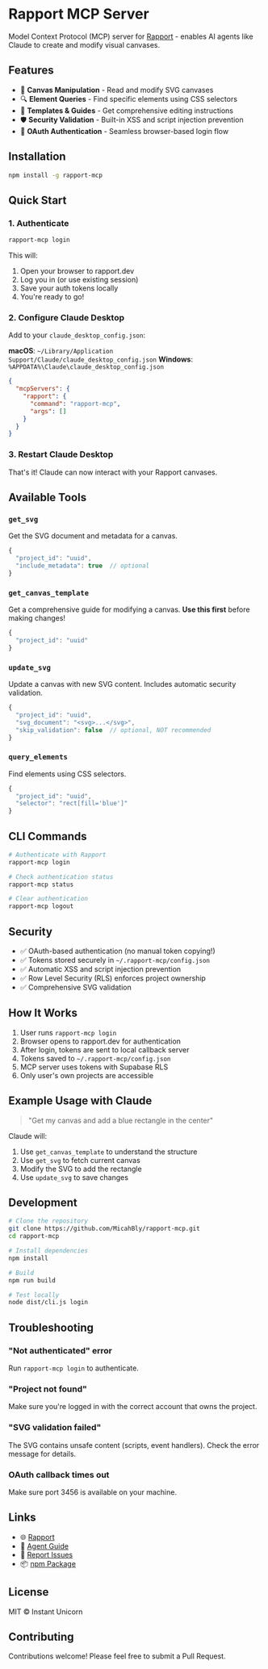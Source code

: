 # Rapport MCP Server

Model Context Protocol (MCP) server for [Rapport](https://rapport.dev) - enables AI agents like Claude to create and modify visual canvases.

## Features

- 🎨 **Canvas Manipulation** - Read and modify SVG canvases
- 🔍 **Element Queries** - Find specific elements using CSS selectors
- 📝 **Templates & Guides** - Get comprehensive editing instructions
- 🛡️ **Security Validation** - Built-in XSS and script injection prevention
- 🔐 **OAuth Authentication** - Seamless browser-based login flow

## Installation

```bash
npm install -g rapport-mcp
```

## Quick Start

### 1. Authenticate

```bash
rapport-mcp login
```

This will:
1. Open your browser to rapport.dev
2. Log you in (or use existing session)
3. Save your auth tokens locally
4. You're ready to go!

### 2. Configure Claude Desktop

Add to your `claude_desktop_config.json`:

**macOS**: `~/Library/Application Support/Claude/claude_desktop_config.json`
**Windows**: `%APPDATA%\Claude\claude_desktop_config.json`

```json
{
  "mcpServers": {
    "rapport": {
      "command": "rapport-mcp",
      "args": []
    }
  }
}
```

### 3. Restart Claude Desktop

That's it! Claude can now interact with your Rapport canvases.

## Available Tools

### `get_svg`
Get the SVG document and metadata for a canvas.

```typescript
{
  "project_id": "uuid",
  "include_metadata": true  // optional
}
```

### `get_canvas_template`
Get a comprehensive guide for modifying a canvas. **Use this first** before making changes!

```typescript
{
  "project_id": "uuid"
}
```

### `update_svg`
Update a canvas with new SVG content. Includes automatic security validation.

```typescript
{
  "project_id": "uuid",
  "svg_document": "<svg>...</svg>",
  "skip_validation": false  // optional, NOT recommended
}
```

### `query_elements`
Find elements using CSS selectors.

```typescript
{
  "project_id": "uuid",
  "selector": "rect[fill='blue']"
}
```

## CLI Commands

```bash
# Authenticate with Rapport
rapport-mcp login

# Check authentication status
rapport-mcp status

# Clear authentication
rapport-mcp logout
```

## Security

- ✅ OAuth-based authentication (no manual token copying!)
- ✅ Tokens stored securely in `~/.rapport-mcp/config.json`
- ✅ Automatic XSS and script injection prevention
- ✅ Row Level Security (RLS) enforces project ownership
- ✅ Comprehensive SVG validation

## How It Works

1. User runs `rapport-mcp login`
2. Browser opens to rapport.dev for authentication
3. After login, tokens are sent to local callback server
4. Tokens saved to `~/.rapport-mcp/config.json`
5. MCP server uses tokens with Supabase RLS
6. Only user's own projects are accessible

## Example Usage with Claude

> "Get my canvas and add a blue rectangle in the center"

Claude will:
1. Use `get_canvas_template` to understand the structure
2. Use `get_svg` to fetch current canvas
3. Modify the SVG to add the rectangle
4. Use `update_svg` to save changes

## Development

```bash
# Clone the repository
git clone https://github.com/MicahBly/rapport-mcp.git
cd rapport-mcp

# Install dependencies
npm install

# Build
npm run build

# Test locally
node dist/cli.js login
```

## Troubleshooting

### "Not authenticated" error
Run `rapport-mcp login` to authenticate.

### "Project not found"
Make sure you're logged in with the correct account that owns the project.

### "SVG validation failed"
The SVG contains unsafe content (scripts, event handlers). Check the error message for details.

### OAuth callback times out
Make sure port 3456 is available on your machine.

## Links

- 🌐 [Rapport](https://rapport.dev)
- 📖 [Agent Guide](./AGENT_GUIDE.md)
- 🐛 [Report Issues](https://github.com/MicahBly/rapport-mcp/issues)
- 📦 [npm Package](https://www.npmjs.com/package/rapport-mcp)

## License

MIT © Instant Unicorn

## Contributing

Contributions welcome! Please feel free to submit a Pull Request.
